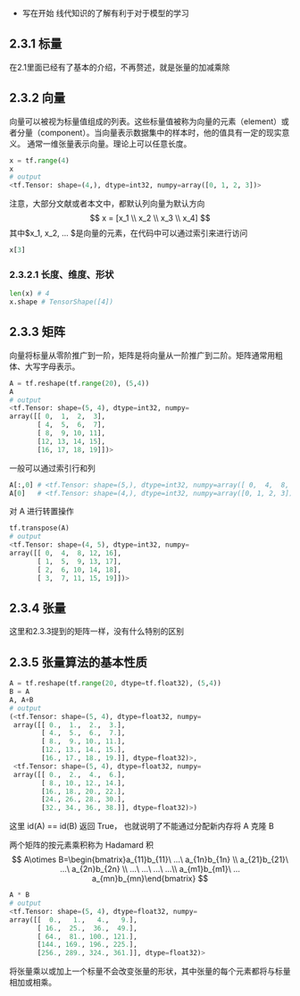 + 写在开始
线代知识的了解有利于对于模型的学习

## 2.3.1 标量
在2.1里面已经有了基本的介绍，不再赘述，就是张量的加减乘除

## 2.3.2 向量
向量可以被视为标量值组成的列表。这些标量值被称为向量的元素（element）或者分量（component）。当向量表示数据集中的样本时，他的值具有一定的现实意义。
通常一维张量表示向量。理论上可以任意长度。
```python
x = tf.range(4)
x
# output
<tf.Tensor: shape=(4,), dtype=int32, numpy=array([0, 1, 2, 3])>
```
注意，大部分文献或者本文中，都默认列向量为默认方向
$$
x = [x_1 \\ x_2 \\ x_3 \\ x_4]
$$
其中$x_1, x_2, ... $是向量的元素，在代码中可以通过索引来进行访问
```python
x[3]
```

### 2.3.2.1 长度、维度、形状
```python
len(x) # 4
x.shape # TensorShape([4])
```

## 2.3.3 矩阵
向量将标量从零阶推广到一阶，矩阵是将向量从一阶推广到二阶。矩阵通常用粗体、大写字母表示。
```python
A = tf.reshape(tf.range(20), (5,4))
A
# output
<tf.Tensor: shape=(5, 4), dtype=int32, numpy=
array([[ 0,  1,  2,  3],
       [ 4,  5,  6,  7],
       [ 8,  9, 10, 11],
       [12, 13, 14, 15],
       [16, 17, 18, 19]])>
```

一般可以通过索引行和列
```python
A[:,0] # <tf.Tensor: shape=(5,), dtype=int32, numpy=array([ 0,  4,  8, 12, 16])>
A[0]   # <tf.Tensor: shape=(4,), dtype=int32, numpy=array([0, 1, 2, 3])>
```

对 A 进行转置操作
```python
tf.transpose(A)
# output
<tf.Tensor: shape=(4, 5), dtype=int32, numpy=
array([[ 0,  4,  8, 12, 16],
       [ 1,  5,  9, 13, 17],
       [ 2,  6, 10, 14, 18],
       [ 3,  7, 11, 15, 19]])>
```

## 2.3.4 张量
这里和2.3.3提到的矩阵一样，没有什么特别的区别

## 2.3.5 张量算法的基本性质
```python
A = tf.reshape(tf.range(20, dtype=tf.float32), (5,4))
B = A
A, A+B
# output
(<tf.Tensor: shape=(5, 4), dtype=float32, numpy=
 array([[ 0.,  1.,  2.,  3.],
        [ 4.,  5.,  6.,  7.],
        [ 8.,  9., 10., 11.],
        [12., 13., 14., 15.],
        [16., 17., 18., 19.]], dtype=float32)>,
 <tf.Tensor: shape=(5, 4), dtype=float32, numpy=
 array([[ 0.,  2.,  4.,  6.],
        [ 8., 10., 12., 14.],
        [16., 18., 20., 22.],
        [24., 26., 28., 30.],
        [32., 34., 36., 38.]], dtype=float32)>)
```
这里 id(A) == id(B) 返回 True， 也就说明了不能通过分配新内存将 A 克隆 B

两个矩阵的按元素乘积称为 Hadamard 积
$$
A\otimes B=\begin{bmatrix}a_{11}b_{11}\ ...\ a_{1n}b_{1n} \\ 
a_{21}b_{21}\ ...\ a_{2n}b_{2n} \\
...\ ...\ ...\ ...\\
a_{m1}b_{m1}\ ... a_{mn}b_{mn}\end{bmatrix}
$$
```python
A * B
# output
<tf.Tensor: shape=(5, 4), dtype=float32, numpy=
array([[  0.,   1.,   4.,   9.],
       [ 16.,  25.,  36.,  49.],
       [ 64.,  81., 100., 121.],
       [144., 169., 196., 225.],
       [256., 289., 324., 361.]], dtype=float32)>
```

将张量乘以或加上一个标量不会改变张量的形状，其中张量的每个元素都将与标量相加或相乘。